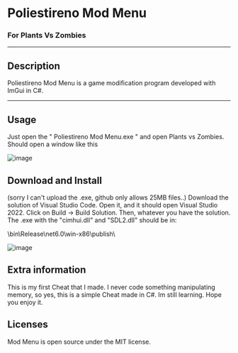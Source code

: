 # Poliestireno Mod Menu
### For Plants Vs Zombies
- - -
## Description

Poliestireno Mod Menu is a game modification program developed with ImGui in C#.
- - -

## Usage
Just open the " Poliestireno Mod Menu.exe " and open Plants vs Zombies.
Should open a window like this

![image](https://github.com/Benderdll/Plants-Vs-Zombies-Mod-Menu/assets/151942083/e09c144f-04e7-4b31-8d73-85d022d438d5)


## Download and Install

(sorry I can't upload the .exe, github only allows 25MB files..)
Download the solution of Visual Studio Code. Open it, and it should open Visual Studio 2022.
Click on Build -> Build Solution. Then, whatever you have the solution. The .exe with the "cimhui.dll" and "SDL2.dll" should be in:

\bin\Release\net6.0\win-x86\publish\

![image](https://github.com/Benderdll/Plants-Vs-Zombies-Mod-Menu/assets/151942083/291e25f7-5094-46a3-850a-ffea18c9d0a4)

## Extra information
This is my first Cheat that I made. I never code something manipulating memory, so yes, this is a simple Cheat made in C#. Im still learning.
Hope you enjoy it.

## Licenses

Mod Menu is open source under the MIT license.
